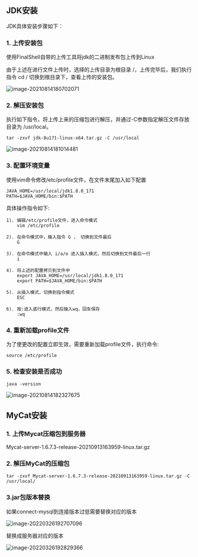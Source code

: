 ## JDK安装

JDK具体安装步骤如下： 

### 1. 上传安装包

使用FinalShell自带的上传工具将jdk的二进制发布包上传到Linux 

由于上述在进行文件上传时，选择的上传目录为根目录 /，上传完毕后，我们执行指令 cd / 切换到根目录下，查看上传的安装包。

![image-20210814180702071](https://tva1.sinaimg.cn/large/e6c9d24egy1h0nfwnf8s6j216d035aaz.jpg) 



### 2. 解压安装包

执行如下指令，将上传上来的压缩包进行解压，并通过-C参数指定解压文件存放目录为 /usr/local。

```
tar -zxvf jdk-8u171-linux-x64.tar.gz -C /usr/local
```

![image-20210814181014481](https://tva1.sinaimg.cn/large/e6c9d24egy1h0nfwqduhej211o04mgmq.jpg) 





### 3. 配置环境变量

使用vim命令修改/etc/profile文件，在文件末尾加入如下配置

```
JAVA_HOME=/usr/local/jdk1.8.0_171
PATH=$JAVA_HOME/bin:$PATH
```

具体操作指令如下: 

```
1). 编辑/etc/profile文件，进入命令模式
	vim /etc/profile

2). 在命令模式中，输入指令 G ， 切换到文件最后
	G

3). 在命令模式中输入 i/a/o 进入插入模式，然后切换到文件最后一行
	i

4). 将上述的配置拷贝到文件中
	export JAVA_HOME=/usr/local/jdk1.8.0_171
	export PATH=$JAVA_HOME/bin:$PATH
	
5). 从插入模式，切换到指令模式
	ESC
	
6). 按:进入底行模式，然后输入wq，回车保存
	:wq
```







### 4. 重新加载profile文件

为了使更改的配置立即生效，需要重新加载profile文件，执行命令:

```
source /etc/profile
```





### 5. 检查安装是否成功

```
java -version
```

![image-20210814182327675](https://tva1.sinaimg.cn/large/e6c9d24egy1h0nfwxdgoej210k03rt9s.jpg) 

























## MyCat安装

### 1. 上传Mycat压缩包到服务器

Mycat-server-1.6.7.3-release-20210913163959-linux.tar.gz 



### 2. 解压MyCat的压缩包

```
tar -zxvf Mycat-server-1.6.7.3-release-20210913163959-linux.tar.gz -C /usr/local/
```



### 3.jar包版本替换

如果connect-mysql到连接版本过低需要替换对应的版本

![image-20220326192707096](https://tva1.sinaimg.cn/large/e6c9d24egy1h0nic7knbnj216g0d079o.jpg)

替换成服务器对应的版本

![image-20220326192829366](https://tva1.sinaimg.cn/large/e6c9d24egy1h0nidn6ugfj211005iace.jpg)

